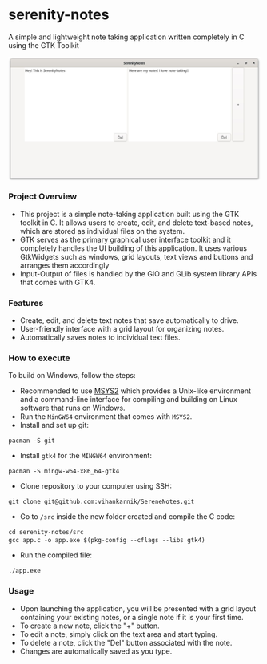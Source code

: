 # serenity-notes
A simple and lightweight note taking application written completely in C using the GTK Toolkit

<div align="center"><img align="center" width=700px src=Picture1.jpg></div>

### Project Overview
* This project is a simple note-taking application built using the GTK toolkit in C. It allows users to create, edit, and delete text-based notes, which are stored as individual files on the system.
* GTK serves as the primary graphical user interface toolkit and it completely handles the UI building of this application. It uses various GtkWidgets such as windows, grid layouts, text views and buttons and arranges them accordingly 
* Input-Output of files is handled by the GIO and GLib system library APIs that comes with GTK4.

### Features
* Create, edit, and delete text notes that save automatically to drive.
* User-friendly interface with a grid layout for organizing notes.
* Automatically saves notes to individual text files.

### How to execute
To build on Windows, follow the steps:
* Recommended to use [MSYS2](https://www.msys2.org/) which provides a Unix-like environment and a command-line interface for compiling and building on Linux software that runs on Windows.
* Run the `MinGW64` environment that comes with `MSYS2`.
* Install and set up git:  
```
pacman -S git
```
* Install `gtk4` for the `MINGW64` environment:  
```
pacman -S mingw-w64-x86_64-gtk4
```
* Clone repository to your computer using SSH:  
```
git clone git@github.com:vihankarnik/SereneNotes.git
```
* Go to `/src` inside the new folder created and compile the C code:  
```
cd serenity-notes/src
gcc app.c -o app.exe $(pkg-config --cflags --libs gtk4)
```
* Run the compiled file:
```
./app.exe
```

### Usage
* Upon launching the application, you will be presented with a grid layout containing your existing notes, or a single note if it is your first time.
* To create a new note, click the "+" button.
* To edit a note, simply click on the text area and start typing.
* To delete a note, click the "Del" button associated with the note.
* Changes are automatically saved as you type.
